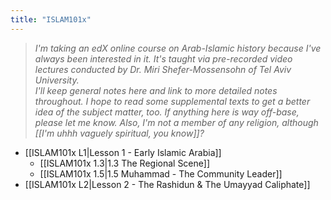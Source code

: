 ```yaml
---
title: "ISLAM101x"
---
```

> _I'm taking an edX online course on Arab-Islamic history because I've always been interested in it. It's taught via pre-recorded video lectures conducted by Dr. Miri Shefer-Mossensohn of Tel Aviv University.  
> I'll keep general notes here and link to more detailed notes throughout. I hope to read some supplemental texts to get a better idea of the subject matter, too. If anything here is way off-base, please let me know. Also, I'm not a member of any religion, although [[I'm uhhh vaguely spiritual, you know]]?_

- [[ISLAM101x L1|Lesson 1 - Early Islamic Arabia]]
	- [[ISLAM101x 1.3|1.3 The Regional Scene]]
	- [[ISLAM101x 1.5|1.5 Muhammad - The Community Leader]]
- [[ISLAM101x L2|Lesson 2 - The Rashidun & The Umayyad Caliphate]]